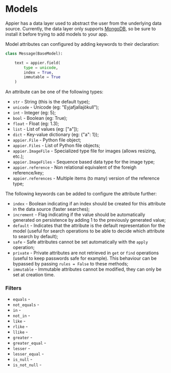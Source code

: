 # Models

Appier has a data layer used to abstract the user from the underlying data source. 
Currently, the data layer only supports [MongoDB](http://www.mongodb.org/), so be
sure to install it before trying to add models to your app.

Model attributes can configured by adding keywords to their declaration:

```python
class Message(BaseModel):

    text = appier.field(
        type = unicode,
        index = True,
        immutable = True
    )
```

An attribute can be one of the following types:

* `str` - String (this is the default type);
* `unicode` - Unicode (eg: "Eyjafjallajökull");
* `int` - Integer (eg: 5);
* `bool` - Boolean (eg: True);
* `float` - Float (eg: 1.3);
* `list` - List of values (eg: ["a"]);
* `dict` - Key-value dictionary (eg: {"a": 1});
* `appier.File` - Python file object;
* `appier.Files` - List of Python file objects;
* `appier.ImageFile` - Specialized type file for images (allows resizing, etc.);
* `appier.ImageFiles` - Sequence based data type for the image type;
* `appier.reference` - Non relational equivalent of the foreigh reference/key;
* `appier.references` - Multiple items (to many) version of the reference type;

The following keywords can be added to configure the attribute further:

* `index` - Boolean indicating if an index should be created for this attribute in 
the data source (faster searches);
* `increment` - Flag indicating if the value should be automatically generated on 
persistence by adding 1 to the previously generated value;
* `default` - Indicates that the attribute is the default representation for the model
(useful for search operations to be able to decide which attribute to search by default);
* `safe` - Safe attributes cannot be set automatically with the `apply` operation;
* `private` - Private attributes are not retrieved in `get` or `find` operations (useful
to keep passwords safe for example). This behaviour can be bypassed by passing 
`rules = False` to these methods;
* `immutable` - Immutable attributes cannot be modified, they can only be set at creation time.

### Filters

* `equals` -
* `not_equals` -
* `in` -
* `not_in` -
* `like` -
* `rlike` -
* `llike` -
* `greater` -
* `greater_equal` -
* `lesser` -
* `lesser_equal` -
* `is_null` -
* `is_not_null` -
